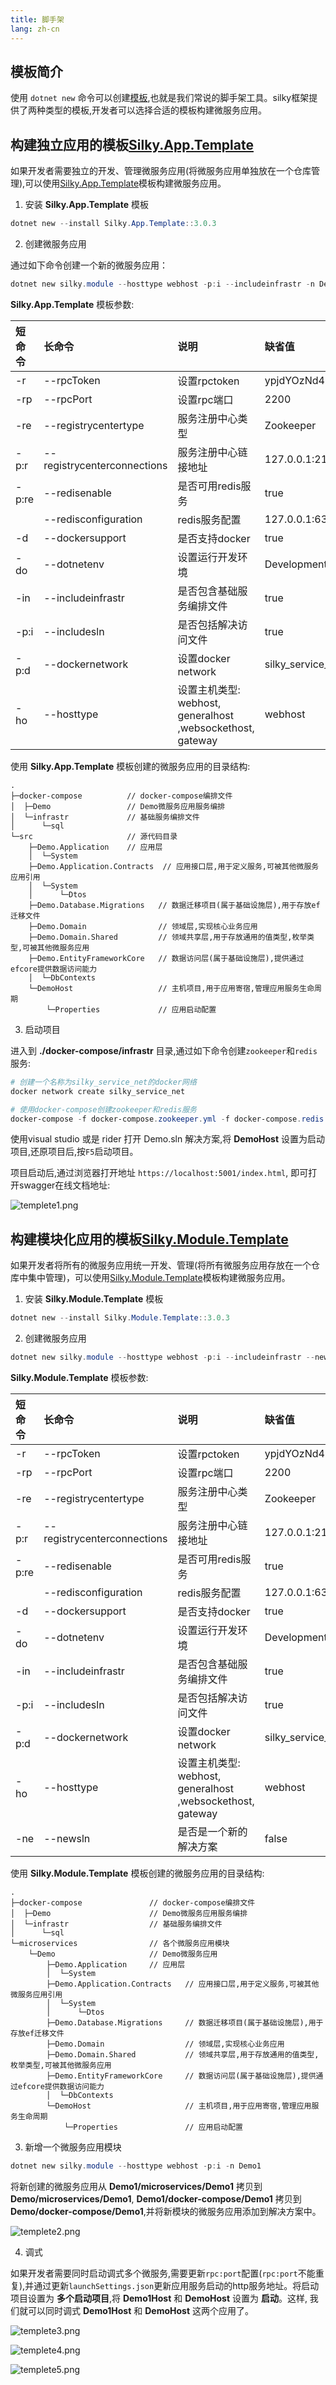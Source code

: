 ```yaml
---
title: 脚手架
lang: zh-cn
---
```


## 模板简介

使用 `dotnet new` 命令可以创建[模板](https://docs.microsoft.com/zh-cn/dotnet/core/tools/custom-templates),也就是我们常说的脚手架工具。silky框架提供了两种类型的模板,开发者可以选择合适的模板构建微服务应用。

## 构建独立应用的模板[Silky.App.Template](https://www.nuget.org/packages/Silky.App.Template/)

如果开发者需要独立的开发、管理微服务应用(将微服务应用单独放在一个仓库管理),可以使用[Silky.App.Template](https://www.nuget.org/packages/Silky.App.Template/)模板构建微服务应用。

1. 安装 **Silky.App.Template** 模板

```powershell
dotnet new --install Silky.App.Template::3.0.3
```

2. 创建微服务应用

通过如下命令创建一个新的微服务应用：

```powershell
dotnet new silky.module --hosttype webhost -p:i --includeinfrastr -n Demo
```

**Silky.App.Template** 模板参数:

| 短命令 | 长命令 | 说明  | 缺省值 |
|:-----|:-----|:------|:-----|
| -r|--rpcToken | 设置rpctoken | ypjdYOzNd4FwENJiEARMLWwK0v7QUHPW |
| -rp|--rpcPort | 设置rpc端口 | 2200 |
| -re|--registrycentertype | 服务注册中心类型 | Zookeeper |
| -p:r|--registrycenterconnections | 服务注册中心链接地址 | 127.0.0.1:2181,127.0.0.1:2182,127.0.0.1:2183;127.0.0.1:2184,127.0.0.1:2185,127.0.0.1:2186 |
| -p:re|--redisenable | 是否可用redis服务 | true |
| | --redisconfiguration | redis服务配置 |  127.0.0.1:6379,defaultDatabase=0 |
| -d | --dockersupport | 是否支持docker |  true |
| -do | --dotnetenv | 设置运行开发环境 |  Development |
| -in | --includeinfrastr | 是否包含基础服务编排文件 |  true |
|  -p:i | --includesln | 是否包括解决访问文件 |  true |
|  -p:d | --dockernetwork | 设置docker network |  silky_service_net |
|  -ho | --hosttype | 设置主机类型:  webhost, generalhost ,websockethost, gateway |  webhost |

使用 **Silky.App.Template** 模板创建的微服务应用的目录结构:

```
.
├─docker-compose          // docker-compose编排文件
│  ├─Demo                 // Demo微服务应用服务编排
│  └─infrastr             // 基础服务编排文件
│      └─sql
└─src                     // 源代码目录
    ├─Demo.Application    // 应用层
    │  └─System
    ├─Demo.Application.Contracts  // 应用接口层,用于定义服务,可被其他微服务应用引用
    │  └─System
    │      └─Dtos
    ├─Demo.Database.Migrations   // 数据迁移项目(属于基础设施层),用于存放ef迁移文件
    ├─Demo.Domain                // 领域层,实现核心业务应用
    ├─Demo.Domain.Shared         // 领域共享层,用于存放通用的值类型,枚举类型,可被其他微服务应用
    ├─Demo.EntityFrameworkCore   // 数据访问层(属于基础设施层),提供通过efcore提供数据访问能力
    │  └─DbContexts
    └─DemoHost                   // 主机项目,用于应用寄宿,管理应用服务生命周期
        └─Properties             // 应用启动配置
```

3. 启动项目

进入到 **./docker-compose/infrastr** 目录,通过如下命令创建`zookeeper`和`redis`服务:

```powershell
# 创建一个名称为silky_service_net的docker网络
docker network create silky_service_net

# 使用docker-compose创建zookeeper和redis服务
docker-compose -f docker-compose.zookeeper.yml -f docker-compose.redis.yml up -d
```

使用visual studio 或是 rider 打开 Demo.sln 解决方案,将 **DemoHost** 设置为启动项目,还原项目后,按`F5`启动项目。

项目启动后,通过浏览器打开地址 `https://localhost:5001/index.html`, 即可打开swagger在线文档地址:

![templete1.png](/assets/imgs/templete1.png)


## 构建模块化应用的模板[Silky.Module.Template](https://www.nuget.org/packages/Silky.Module.Template)

如果开发者将所有的微服务应用统一开发、管理(将所有微服务应用存放在一个仓库中集中管理)，可以使用[Silky.Module.Template](https://www.nuget.org/packages/Silky.Module.Template)模板构建微服务应用。

1. 安装 **Silky.Module.Template** 模板

```powershell
dotnet new --install Silky.Module.Template::3.0.3
```

2. 创建微服务应用

```powershell
dotnet new silky.module --hosttype webhost -p:i --includeinfrastr --newsln -n Demo
```

**Silky.Module.Template** 模板参数:

| 短命令 | 长命令 | 说明  | 缺省值 |
|:-----|:-----|:------|:-----|
| -r|--rpcToken | 设置rpctoken | ypjdYOzNd4FwENJiEARMLWwK0v7QUHPW |
| -rp|--rpcPort | 设置rpc端口 | 2200 |
| -re|--registrycentertype | 服务注册中心类型 | Zookeeper |
| -p:r|--registrycenterconnections | 服务注册中心链接地址 | 127.0.0.1:2181,127.0.0.1:2182,127.0.0.1:2183;127.0.0.1:2184,127.0.0.1:2185,127.0.0.1:2186 |
| -p:re|--redisenable | 是否可用redis服务 | true |
| | --redisconfiguration | redis服务配置 |  127.0.0.1:6379,defaultDatabase=0 |
| -d | --dockersupport | 是否支持docker |  true |
| -do | --dotnetenv | 设置运行开发环境 |  Development |
| -in | --includeinfrastr | 是否包含基础服务编排文件 |  true |
|  -p:i | --includesln | 是否包括解决访问文件 |  true |
|  -p:d | --dockernetwork | 设置docker network |  silky_service_net |
|  -ho | --hosttype | 设置主机类型:  webhost, generalhost ,websockethost, gateway |  webhost |
|  -ne | --newsln|  是否是一个新的解决方案 |  false |

使用 **Silky.Module.Template** 模板创建的微服务应用的目录结构:

```
.
├─docker-compose               // docker-compose编排文件
│  ├─Demo                      // Demo微服务应用服务编排
│  └─infrastr                  // 基础服务编排文件
│      └─sql
└─microservices                // 各个微服务应用模块      
    └─Demo                     // Demo微服务应用
        ├─Demo.Application     // 应用层
        │  └─System
        ├─Demo.Application.Contracts   // 应用接口层,用于定义服务,可被其他微服务应用引用
        │  └─System
        │      └─Dtos
        ├─Demo.Database.Migrations     // 数据迁移项目(属于基础设施层),用于存放ef迁移文件
        ├─Demo.Domain                  // 领域层,实现核心业务应用
        ├─Demo.Domain.Shared           // 领域共享层,用于存放通用的值类型,枚举类型,可被其他微服务应用
        ├─Demo.EntityFrameworkCore     // 数据访问层(属于基础设施层),提供通过efcore提供数据访问能力
        │  └─DbContexts
        └─DemoHost                     // 主机项目,用于应用寄宿,管理应用服务生命周期
            └─Properties               // 应用启动配置
```

3. 新增一个微服务应用模块

```powershell
dotnet new silky.module --hosttype webhost -p:i -n Demo1
```

将新创建的微服务应用从 **Demo1/microservices/Demo1** 拷贝到 **Demo/microservices/Demo1**,  **Demo1/docker-compose/Demo1** 拷贝到 **Demo/docker-compose/Demo1**,并将新模块的微服务应用添加到解决方案中。

![templete2.png](/assets/imgs/templete2.png)

4. 调式

如果开发者需要同时启动调式多个微服务,需要更新`rpc:port`配置(`rpc:port`不能重复),并通过更新`launchSettings.json`更新应用服务启动的http服务地址。将启动项目设置为 **多个启动项目**,将 **Demo1Host** 和 **DemoHost** 设置为 **启动**。这样, 我们就可以同时调式 **Demo1Host** 和 **DemoHost** 这两个应用了。

![templete3.png](/assets/imgs/templete3.png)

![templete4.png](/assets/imgs/templete4.png)

![templete5.png](/assets/imgs/templete5.png)